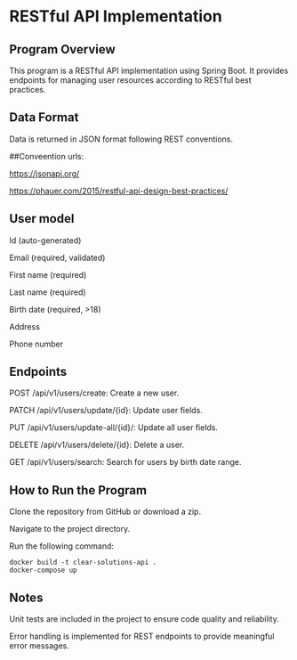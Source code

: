 # RESTful API Implementation

## Program Overview
This program is a RESTful API implementation using Spring Boot. It provides endpoints for managing user resources according to RESTful best practices.

## Data Format
Data is returned in JSON format following REST conventions. 

##Conveention urls:

https://jsonapi.org/

https://phauer.com/2015/restful-api-design-best-practices/

## User model

Id (auto-generated)

Email (required, validated)

First name (required)

Last name (required)

Birth date (required, >18)

Address

Phone number

## Endpoints

POST /api/v1/users/create: Create a new user.

PATCH /api/v1/users/update/{id}: Update user fields.

PUT /api/v1/users/update-all/{id}/: Update all user fields.

DELETE /api/v1/users/delete/{id}: Delete a user.

GET /api/v1/users/search: Search for users by birth date range.


## How to Run the Program

Clone the repository from GitHub or download a zip.

Navigate to the project directory.

Run the following command:
```
docker build -t clear-solutions-api .
docker-compose up
```

## Notes

Unit tests are included in the project to ensure code quality and reliability.

Error handling is implemented for REST endpoints to provide meaningful error messages.



